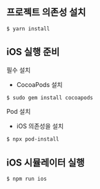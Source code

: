 ## 프로젝트 의존성 설치
```bash
$ yarn install
```

## iOS 실행 준비
필수 설치
- CocoaPods 설치
```bash
$ sudo gem install cocoapods
```
Pod 설치
- iOS 의존성을 설치
```bash
$ npx pod-install
```

## iOS 시뮬레이터 실행
```bash
$ npm run ios
 ```
